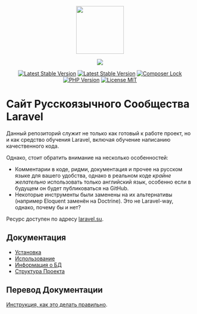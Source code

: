 <p align="center">
    <img src="https://avatars.githubusercontent.com/u/5966874?s=400&u=3c714efa1f077c89df7ff7c0e960d26253a8b0e4&v=4" width="128" />
</p>
<p align="center">
    <a href="https://github.com/LaravelRUS/laravel.su/actions"><img src="https://github.com/LaravelRUS/laravel.su/workflows/build/badge.svg" /></a>
</p>
<p align="center">
    <a href="https://packagist.org/packages/laravelrus/laravel.su"><img src="https://poser.pugx.org/laravelrus/laravel.su/require/php?style=for-the-badge" alt="Latest Stable Version" /></a>
    <a href="https://packagist.org/packages/laravelrus/laravel.su"><img src="https://poser.pugx.org/laravelrus/laravel.su/version?style=for-the-badge" alt="Latest Stable Version" /></a>
    <a href="https://packagist.org/packages/laravelrus/laravel.su"><img src="https://poser.pugx.org/laravelrus/laravel.su/composerlock?style=for-the-badge" alt="Composer Lock" /></a>
    <a href="https://packagist.org/packages/laravelrus/laravel.su"><img src="https://poser.pugx.org/laravelrus/laravel.su/require/php?style=for-the-badge" alt="PHP Version" /></a>
    <a href="https://raw.githubusercontent.com/LaravelRUS/laravel.su/master/LICENSE.md"><img src="https://poser.pugx.org/laravelrus/laravel.su/license?style=for-the-badge" alt="License MIT" /></a>
</p>

# Сайт Русскоязычного Сообщества Laravel

Данный репозиторий служит не только как готовый к работе проект, но и как
средство обучения Laravel, включая обучение написанию качественного кода.

Однако, стоит обратить внимание на несколько особенностей:
- Комментарии в коде, ридми, документация и прочее на русском языке для вашего
  удобства, однако в реальном коде *крайне желательно* использовать только
  английский язык, особенно если в будущем он будет публиковаться на GitHub.
- Некоторые инструменты были заменены на их альтернативы (например Eloquent 
  заменён на Doctrine). Это не Laravel-way, однако, почему бы и нет?

Ресурс доступен по адресу [laravel.su](https://laravel.su).

## Документация

- [Установка](docs/00_installation.md)
- [Использование](docs/01_usage.md)
- [Информация о БД](docs/02_database.md)
- [Структура Проекта](docs/03_structure.md)

## Перевод Документации

[Инструкция, как это делать правильно](http://laravel.su/articles/rus-documentation-contribution-guide).
